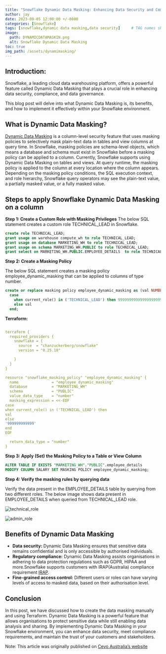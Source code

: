 ```yaml
---
title: "Snowflake Dynamic Data Masking: Enhancing Data Security and Compliance"
author: jay
date: 2023-09-05 12:00:00 +/-0800
categories: [Snowflake]
tags: [snowflake,dynamic data masking,data security]     # TAG names should always be lowercase
image:
  path: DYNAMICDATAMASKIN.png
  alt: Snowflake Dynamic Data Masking
toc: true
img_path: /assets/dynamimasking/
---
```


## Introduction:
Snowflake, a leading cloud data warehousing platform, offers a powerful feature called Dynamic Data Masking that plays a crucial role in enhancing data security, compliance, and data governance. 

This blog post will delve into what Dynamic Data Masking is, its benefits, and how to implement it effectively within your Snowflake environment.

## What is Dynamic Data Masking?
[Dynamic Data Masking](https://docs.snowflake.com/en/user-guide/security-column-ddm-intro) is a column-level security feature that uses masking policies to selectively mask plain-text data in tables and view columns at query time.
In Snowflake, masking policies are schema-level objects, which means a database and schema must exist in Snowflake before a masking policy can be applied to a column. Currently, Snowflake supports using Dynamic Data Masking on tables and views.
At query runtime, the masking policy is applied to the column at every location where the column appears. Depending on the masking policy conditions, the SQL execution context, and role hierarchy, Snowflake query operators may see the plain-text value, a partially masked value, or a fully masked value.

## Steps to apply Snowflake Dynamic Data Masking on a column

**Step 1: Create a Custom Role with Masking Privileges**
The below SQL statement creates a custom role TECHNICAL_LEAD in Snowflake.

```sql
create role TECHNICAL_LEAD;
grant usage on warehouse compute_wh to role TECHNICAL_LEAD;
grant usage on database MARKETING_WH to role TECHNICAL_LEAD;
grant usage on schema MARKETING_WH.PUBLIC to role TECHNICAL_LEAD;
grant select on MARKETING_WH.PUBLIC.EMPLOYEE_DETAILS  to role TECHNICAL_LEAD;

```

**Step 2: Create a Masking Policy**

The below SQL statement creates a masking policy employee_dynamic_masking that can be applied to columns of type number.

```sql
create or replace masking policy employee_dynamic_masking as (val NUMBER) returns number ->
  case
    when current_role() in ('TECHNICAL_LEAD') then 99999999999999999999
    else val
  end;

```

**Terraform:**

```yaml

terraform {
  required_providers {
    snowflake = {
      source  = "chanzuckerberg/snowflake"
      version = "0.25.18"

    }
  }
}

resource "snowflake_masking_policy" "employee_dynamic_masking" {
  name               = "employee_dynamic_masking"
  database           = "MARKETING_WH"
  schema             = "PUBLIC"
  value_data_type    = "number"
  masking_expression = <<-EOF
case
when current_role() in ('TECHNICAL_LEAD') then
val
else
'999999999999'
end
EOF

  return_data_type = "number"
}

```

**Step 3: Apply (Set) the Masking Policy to a Table or View Column**

```sql
ALTER TABLE IF EXISTS "MARKETING_WH"."PUBLIC".employee_details
MODIFY COLUMN SALARY SET MASKING POLICY employee_dynamic_masking;

```


**Step 4: Verify the masking rules by querying data**

Verify the data present in the EMPLOYEE_DETAILS table by querying from two different roles.
The below image shows data present in EMPLOYEE_DETAILS when queried from TECHNICAL_LEAD role.


![technical_role](techincal_role.png)

![admin_role](admin_role.png)




## Benefits of Dynamic Data Masking

- **Data security:** Dynamic Data Masking ensures that sensitive data remains confidential and is only accessible by authorised individuals.
- **Regulatory compliance:** Dynamic Data Masking assists organisations in adhering to data protection regulations such as GDPR, HIPAA and more.Snowflake supports customers with IRAP(Australia) compliance requirement [IRAP](https://docs.snowflake.com/en/user-guide/cert-irap).
- **Fine-grained access control:** Different users or roles can have varying levels of access to masked data, based on their authorisation level.

## Conclusion
In this post, we have discussed how to create the data masking manually and using Terraform. Dynamic Data Masking is a powerful feature that allows organisations to protect sensitive data while still enabling data analysis and sharing. By implementing Dynamic Data Masking in your Snowflake environment, you can enhance data security, meet compliance requirements, and maintain the trust of your customers and stakeholders.


Note: This article was originally published on [ Cevo Australia’s website ](https://cevo.com.au/post/snowflake-dynamic-data-masking-enhancing-data-security-and-compliance/)

